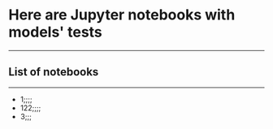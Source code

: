 # Here are Jupyter notebooks with models' tests 
____
## List of notebooks
____
- 1;;;;
- 122;;;;
- 3;;;
  
  
